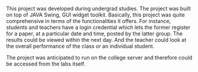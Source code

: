 This project was developed during undergrad studies. The project was built on top of JAVA Swing, GUI widget toolkit. Basically, this project was quite comprehensive in terms of the functionalities it offers. For instance, students and teachers have a login credential which lets the former register for a paper, at a particular date and time, posted by the latter group. The results could be viewed within the next day. And the teacher could look at the overall performance of the class or an individual student.

The project was anticipated to run on the college server and therefore could be accessed from the labs itself.
